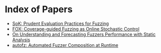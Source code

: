 # Index of Papers
  * [SoK: Prudent Evaluation Practices for Fuzzing](SoK_Prudent_Evaluation_Practices_for_Fuzzing.md)
  * [FOX: Coverage-guided Fuzzing as Online Stochastic Control](FOX.md)
  * [On Understanding and Forecasting Fuzzers Performance with Static Analysis](On_Understanding.md)
  * [autofz: Automated Fuzzer Composition at Runtime](autofz.md)
  